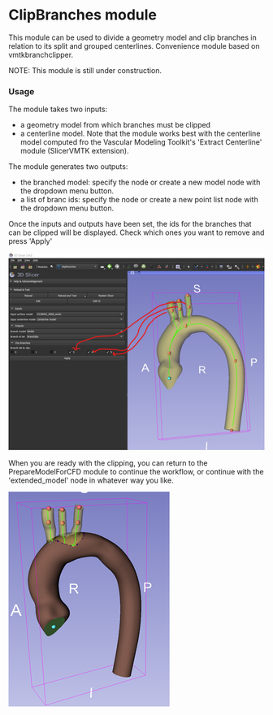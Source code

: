 # ClipBranches module
This module can be used to divide a geometry model and clip branches in relation to its split and grouped centerlines. Convenience module based on vmtkbranchclipper.

NOTE: This module is still under construction.

### Usage
The module takes two inputs:
- a geometry model from which branches must be clipped
- a centerline model. Note that the module works best with the centerline model computed fro the Vascular Modeling Toolkit's 'Extract Centerline' module (SlicerVMTK extension).

The module generates two outputs:
- the branched model: specify the node or create a new model node with the dropdown menu button.
- a list of branc ids: specify the node or create a new point list node with the dropdown menu button.

Once the inputs and outputs have been set, the ids for the branches that can be clipped will be displayed. Check which ones you want to remove and press 'Apply' 

![ClipBranches select branch ids](ClipBranches_0.png)

When you are ready with the clipping, you can return to the PrepareModelForCFD module to continue the workflow, or continue with the 'extended_model' node in whatever way you like. 

![ClipBranches result](ClipBranches_1.png)

